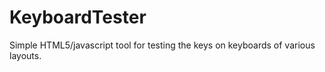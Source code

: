 # KeyboardTester
Simple HTML5/javascript tool for testing the keys on keyboards of various layouts.
